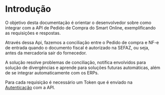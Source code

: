 # Introdução

O objetivo desta documentação é orientar o desenvolvedor sobre como integrar com a API de Pedido de Compra do Smart Online, exemplificando as requisições e respostas.

Através dessa Api, fazemos a conciliação entre o Pedido de compra e NF-e de entrada quando o documento fiscal é autorizado na SEFAZ, ou seja, antes da mercadoria sair do fornecedor.

A solução resolve problemas de conciliação, notifica envolvidos para solução de divergências e aprende para soluções futuras automáticas, além de se integrar automaticamente com os ERPs.

Para cada requisição é necessário um Token que é enviado na [Autenticação](autenticacao/) com a API.
